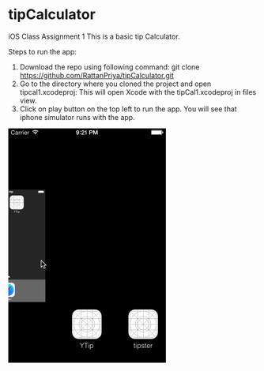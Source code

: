 tipCalculator
=============

iOS Class Assignment 1
This is a basic tip Calculator. 


Steps to run the app:
1. Download the repo using following command:
git clone https://github.com/RattanPriya/tipCalculator.git
2. Go to the directory where you cloned the project and open tipcal1.xcodeproj:
This will open Xcode with the tipCal1.xcodeproj in files view.
3. Click on play button on the top left to run the app. You will see that iphone simulator runs with the app.

![alt tag](https://github.com/RattanPriya/tipCalculator/blob/master/tipCalHomeworkSubmission.gif)


  
